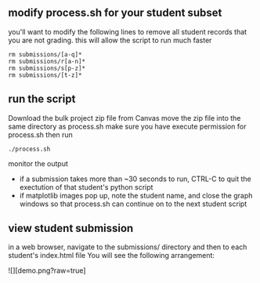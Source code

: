 ## modify process.sh for your student subset

you'll want to modify the following lines to remove all student records that you are not grading. this will allow the script to run much faster


```
rm submissions/[a-q]*
rm submissions/r[a-n]*
rm submissions/s[p-z]*
rm submissions/[t-z]*
```

## run the script

Download the bulk project zip file from Canvas
move the zip file into the same directory as process.sh
make sure you have execute permission for process.sh
then run

``` ./process.sh ```

monitor the output 

* if a submission takes more than ~30 seconds to run, CTRL-C to quit the exectution of that student's python script
* if matplotlib images pop up, note the student name, and close the graph windows so that process.sh can continue on to the next student script

## view student submission
in a web browser, navigate to the submissions/ directory and then to each student's index.html file
You will see the following arrangement:

![][demo.png?raw=true]

